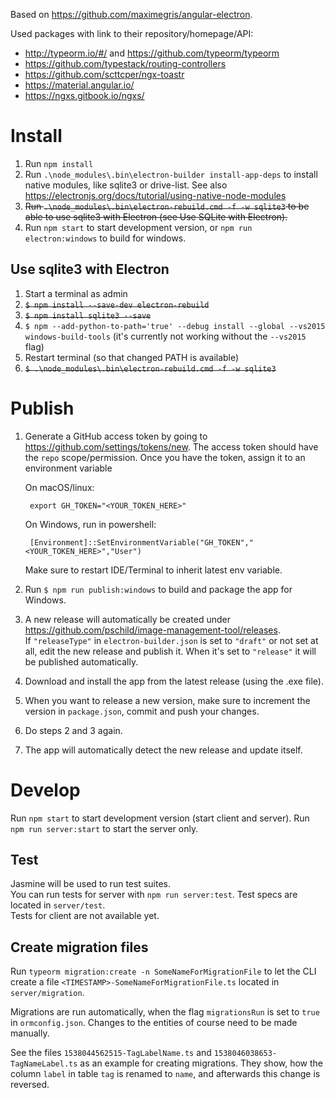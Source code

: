 Based on <https://github.com/maximegris/angular-electron>.

Used packages with link to their repository/homepage/API:

* http://typeorm.io/#/ and https://github.com/typeorm/typeorm
* https://github.com/typestack/routing-controllers
* https://github.com/scttcper/ngx-toastr
* https://material.angular.io/
* https://ngxs.gitbook.io/ngxs/

# Install
1. Run `npm install`
2. Run `.\node_modules\.bin\electron-builder install-app-deps` to install native modules, like sqlite3 or drive-list. See also <https://electronjs.org/docs/tutorial/using-native-node-modules>
3. ~~Run `.\node_modules\.bin\electron-rebuild.cmd -f -w sqlite3` to be able to use sqlite3 with Electron (see Use SQLite with Electron).~~
4. Run `npm start` to start development version, or `npm run electron:windows` to build for windows.

## Use sqlite3 with Electron
1. Start a terminal as admin
2. ~~`$ npm install --save-dev electron-rebuild`~~
3. ~~`$ npm install sqlite3 --save`~~
4. `$ npm --add-python-to-path='true' --debug install --global --vs2015 windows-build-tools` (it's currently not working without the `--vs2015` flag)
5. Restart terminal (so that changed PATH is available)
6. ~~`$ .\node_modules\.bin\electron-rebuild.cmd -f -w sqlite3`~~

# Publish
1. Generate a GitHub access token by going to <https://github.com/settings/tokens/new>.  The access token should have the `repo` scope/permission.  Once you have the token, assign it to an environment variable

    On macOS/linux:

        export GH_TOKEN="<YOUR_TOKEN_HERE>"

    On Windows, run in powershell:

        [Environment]::SetEnvironmentVariable("GH_TOKEN","<YOUR_TOKEN_HERE>","User")

    Make sure to restart IDE/Terminal to inherit latest env variable.
2. Run `$ npm run publish:windows` to build and package the app for Windows.
3. A new release will automatically be created under <https://github.com/pschild/image-management-tool/releases>.  
If `"releaseType"` in `electron-builder.json` is set to `"draft"` or not set at all, edit the new release and publish it. When it's set to `"release"` it will be published automatically.
4. Download and install the app from the latest release (using the .exe file).
5. When you want to release a new version, make sure to increment the version in `package.json`, commit and push your changes.
6. Do steps 2 and 3 again.
7. The app will automatically detect the new release and update itself.

# Develop

Run `npm start` to start development version (start client and server).
Run `npm run server:start` to start the server only.

## Test
Jasmine will be used to run test suites.  
You can run tests for server with `npm run server:test`. Test specs are located in `server/test`.  
Tests for client are not available yet.

## Create migration files
Run `typeorm migration:create -n SomeNameForMigrationFile` to let the CLI create a file `<TIMESTAMP>-SomeNameForMigrationFile.ts` located in `server/migration`.

Migrations are run automatically, when the flag `migrationsRun` is set to `true` in `ormconfig.json`. Changes to the entities of course need to be made manually.

See the files `1538044562515-TagLabelName.ts` and `1538046038653-TagNameLabel.ts` as an example for creating migrations. They show, how the column `label` in table `tag` is renamed to `name`, and afterwards this change is reversed.
